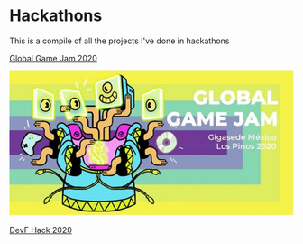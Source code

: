 # Hackathons

This is a compile of all the projects I've done in hackathons

[Global Game Jam 2020](https://github.com/JoshuaPCruz/GGJ2020)

![](https://github.com/JoshuaPCruz/Hackathons/blob/master/ggjcdmx.jpg)

[DevF Hack 2020](https://github.com/JoshuaPCruz/Hack-Devf)
![]()

